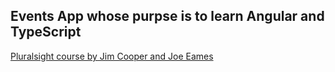 ## Events App whose purpse is to learn Angular and TypeScript

[Pluralsight course by Jim Cooper and Joe Eames](https://app.pluralsight.com/library/courses/angular-fundamentals/table-of-contents)
